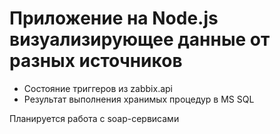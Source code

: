 # Приложение на Node.js визуализирующее данные от разных источников

* Состояние триггеров из zabbix.api
* Результат выполнения хранимых процедур в MS SQL

Планируется работа с soap-сервисами
